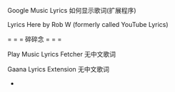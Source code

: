 
Google Music Lyrics 如何显示歌词(扩展程序)

Lyrics Here by Rob W
(formerly called YouTube Lyrics)

= = = 碎碎念 = = =

Play Music Lyrics Fetcher
无中文歌词

Gaana Lyrics Extension
无中文歌词



-
